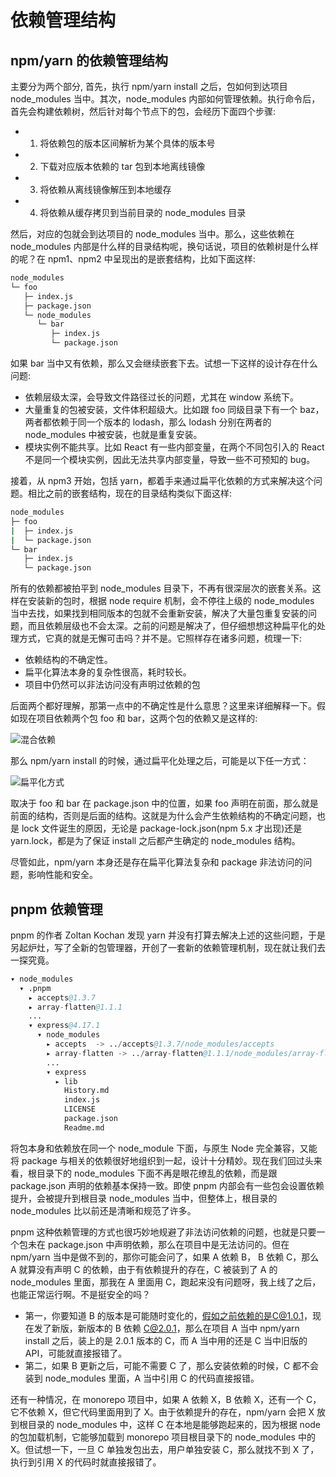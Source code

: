 # 依赖管理结构

## npm/yarn 的依赖管理结构

主要分为两个部分, 首先，执行 npm/yarn install 之后，包如何到达项目 node_modules 当中。其次，node_modules 内部如何管理依赖。执行命令后，首先会构建依赖树，然后针对每个节点下的包，会经历下面四个步骤:

- 1. 将依赖包的版本区间解析为某个具体的版本号
- 2. 下载对应版本依赖的 tar 包到本地离线镜像
- 3. 将依赖从离线镜像解压到本地缓存
- 4. 将依赖从缓存拷贝到当前目录的 node_modules 目录

然后，对应的包就会到达项目的 node_modules 当中。那么，这些依赖在 node_modules 内部是什么样的目录结构呢，换句话说，项目的依赖树是什么样的呢？在 npm1、npm2 中呈现出的是嵌套结构，比如下面这样:

```sh
node_modules
└─ foo
   ├─ index.js
   ├─ package.json
   └─ node_modules
      └─ bar
         ├─ index.js
         └─ package.json
```

如果 bar 当中又有依赖，那么又会继续嵌套下去。试想一下这样的设计存在什么问题:

- 依赖层级太深，会导致文件路径过长的问题，尤其在 window 系统下。
- 大量重复的包被安装，文件体积超级大。比如跟 foo 同级目录下有一个 baz，两者都依赖于同一个版本的 lodash，那么 lodash 分别在两者的 node_modules 中被安装，也就是重复安装。
- 模块实例不能共享。比如 React 有一些内部变量，在两个不同包引入的 React 不是同一个模块实例，因此无法共享内部变量，导致一些不可预知的 bug。

接着，从 npm3 开始，包括 yarn，都着手来通过扁平化依赖的方式来解决这个问题。相比之前的嵌套结构，现在的目录结构类似下面这样:

```sh
node_modules
├─ foo
|  ├─ index.js
|  └─ package.json
└─ bar
   ├─ index.js
   └─ package.json
```

所有的依赖都被拍平到 node_modules 目录下，不再有很深层次的嵌套关系。这样在安装新的包时，根据 node require 机制，会不停往上级的 node_modules 当中去找，如果找到相同版本的包就不会重新安装，解决了大量包重复安装的问题，而且依赖层级也不会太深。之前的问题是解决了，但仔细想想这种扁平化的处理方式，它真的就是无懈可击吗？并不是。它照样存在诸多问题，梳理一下:

- 依赖结构的不确定性。
- 扁平化算法本身的复杂性很高，耗时较长。
- 项目中仍然可以非法访问没有声明过依赖的包

后面两个都好理解，那第一点中的不确定性是什么意思？这里来详细解释一下。假如现在项目依赖两个包 foo 和 bar，这两个包的依赖又是这样的:

![混合依赖](https://assets.ng-tech.icu/superbed/2021/08/01/610659935132923bf810cb51.jpg)

那么 npm/yarn install 的时候，通过扁平化处理之后，可能是以下任一方式：

![扁平化方式](https://assets.ng-tech.icu/superbed/2021/08/01/61065a465132923bf8142bf8.jpg)

取决于 foo 和 bar 在 package.json 中的位置，如果 foo 声明在前面，那么就是前面的结构，否则是后面的结构。这就是为什么会产生依赖结构的不确定问题，也是 lock 文件诞生的原因，无论是 package-lock.json(npm 5.x 才出现)还是 yarn.lock，都是为了保证 install 之后都产生确定的 node_modules 结构。

尽管如此，npm/yarn 本身还是存在扁平化算法复杂和 package 非法访问的问题，影响性能和安全。

## pnpm 依赖管理

pnpm 的作者 Zoltan Kochan 发现 yarn 并没有打算去解决上述的这些问题，于是另起炉灶，写了全新的包管理器，开创了一套新的依赖管理机制，现在就让我们去一探究竟。

```s
▾ node_modules
  ▾ .pnpm
    ▸ accepts@1.3.7
    ▸ array-flatten@1.1.1
    ...
    ▾ express@4.17.1
      ▾ node_modules
        ▸ accepts  -> ../accepts@1.3.7/node_modules/accepts
        ▸ array-flatten -> ../array-flatten@1.1.1/node_modules/array-flatten
        ...
        ▾ express
          ▸ lib
            History.md
            index.js
            LICENSE
            package.json
            Readme.md
```

将包本身和依赖放在同一个 node_module 下面，与原生 Node 完全兼容，又能将 package 与相关的依赖很好地组织到一起，设计十分精妙。现在我们回过头来看，根目录下的 node_modules 下面不再是眼花缭乱的依赖，而是跟 package.json 声明的依赖基本保持一致。即使 pnpm 内部会有一些包会设置依赖提升，会被提升到根目录 node_modules 当中，但整体上，根目录的 node_modules 比以前还是清晰和规范了许多。

pnpm 这种依赖管理的方式也很巧妙地规避了非法访问依赖的问题，也就是只要一个包未在 package.json 中声明依赖，那么在项目中是无法访问的。但在 npm/yarn 当中是做不到的，那你可能会问了，如果 A 依赖 B， B 依赖 C，那么 A 就算没有声明 C 的依赖，由于有依赖提升的存在，C 被装到了 A 的 node_modules 里面，那我在 A 里面用 C，跑起来没有问题呀，我上线了之后，也能正常运行啊。不是挺安全的吗？

- 第一，你要知道 B 的版本是可能随时变化的，假如之前依赖的是C@1.0.1，现在发了新版，新版本的 B 依赖 C@2.0.1，那么在项目 A 当中 npm/yarn install 之后，装上的是 2.0.1 版本的 C，而 A 当中用的还是 C 当中旧版的 API，可能就直接报错了。
- 第二，如果 B 更新之后，可能不需要 C 了，那么安装依赖的时候，C 都不会装到 node_modules 里面，A 当中引用 C 的代码直接报错。

还有一种情况，在 monorepo 项目中，如果 A 依赖 X，B 依赖 X，还有一个 C，它不依赖 X，但它代码里面用到了 X。由于依赖提升的存在，npm/yarn 会把 X 放到根目录的 node_modules 中，这样 C 在本地是能够跑起来的，因为根据 node 的包加载机制，它能够加载到 monorepo 项目根目录下的 node_modules 中的 X。但试想一下，一旦 C 单独发包出去，用户单独安装 C，那么就找不到 X 了，执行到引用 X 的代码时就直接报错了。
